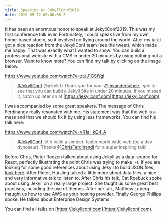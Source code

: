 ```yaml
---
title: Speaking at JekyllConf2019
date: 2019-09-22 00:00:00 Z
---
```


It has been an enormous honor to speak at JekyllConf2019. This was my first conference talk ever. Fortunately, I could speak live from my own home-based studio, so it involved no flying around the world. After my talk I got a nice reaction from the JekyllConf team (see the tweet), which made me happy. That was exactly what I wanted to show: You can build a professional website with a CMS in under 20 minutes by using nothing but a browser. Want to know more? You can find my talk by clicking on the image below.

https://www.youtube.com/watch?v=ztJJ1GSlYgI

> [#JekyllConf](https://twitter.com/hashtag/JekyllConf?src=hashtag_click) @jekyllrb Thank you for your [@jhvanderschee](https://twitter.com/jhvanderschee), epic to see that you can build a Jekyll Site in under 20 minutes. If you missed it, catch up later on at [https://jekyllconf.com](https://jekyllconf.com)

I was accompanied by some great speakers. The message of Chris Ferdinandy really resonated with me. His statement was that the web is a mess and that we should fix it by using less frameworks. You can find his talk here:

https://www.youtube.com/watch?v=vR1aI_kQ4-A

> [#JekyllConf](https://twitter.com/hashtag/JekyllConf?src=hashtag_click) let's build a simpler, faster world wide web (be a dev dynosaur). Thanks [@ChrisFerdinandi](https://twitter.com/ChrisFerdinandi) for a super inspiring talk!

Before Chris, Pieter Roozen talked about using Jekyll as a data-source for React, perfectly illustrating the point Chris was trying to make ;-). If you are looking for some good references about using Jekyll to build JSON files, [look here](https://learn.cloudcannon.com/jekyll/output-json/). After Pieter, Hui Jing talked a little more about data files, a nice and very informative talk to listen to. After Chris his talk, Cat Roebuck spoke about using Jekyll on a really large project. She taught us some great best practises, including the use of themes. After her talk, Matthew Loberg thaught us how to use AWS as your hosting provider. Finally George Phillips spoke. He talked about Enterprise Design Systems. 

You can find all talks on [https://jekyllconf.com](https://jekyllconf.com).
